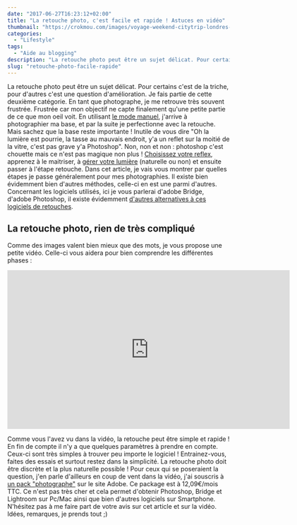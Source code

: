 ```yaml
---
date: "2017-06-27T16:23:12+02:00"
title: "La retouche photo, c'est facile et rapide ! Astuces en vidéo"
thumbnail: "https://crokmou.com/images/voyage-weekend-citytrip-londres-sunset-crokmou-blog-cuisine-voyage-belgique.jpg"
categories:
  - "Lifestyle"
tags:
  - "Aide au blogging"
description: "La retouche photo peut être un sujet délicat. Pour certains c'est de la triche, pour d'autres c'est une question d'amélioration. Je fais partie..."
slug: "retouche-photo-facile-rapide"
---
```


La retouche photo peut être un sujet délicat. Pour certains c'est de la triche, pour d'autres c'est une question d'amélioration. Je fais partie de cette deuxième catégorie. En tant que photographe, je me retrouve très souvent frustrée. Frustrée car mon objectif ne capte finalement qu'une petite partie de ce que mon oeil voit. En utilisant [le mode manuel](http://www.crokmou.com/2014/07/passer-en-mode-manuel-photographie), j'arrive à photographier ma base, et par la suite je perfectionne avec la retouche. Mais sachez que la base reste importante ! Inutile de vous dire "Oh la lumière est pourrie, la tasse au mauvais endroit, y'a un reflet sur la moitié de la vitre, c'est pas grave y'a Photoshop". Non, non et non : photoshop c'est chouette mais ce n'est pas magique non plus ! [Choisissez votre reflex](http://www.crokmou.com/2014/08/choisir-son-reflex-photographie), apprenez à le maitriser, à [gérer votre lumière](http://www.crokmou.com/2014/07/dompter-la-lumiere-photographie) (naturelle ou non) et ensuite passer à l'étape retouche. Dans cet article, je vais vous montrer par quelles étapes je passe généralement pour mes photographies. Il existe bien évidemment bien d'autres méthodes, celle-ci en est une parmi d'autres. Concernant les logiciels utilisés, ici je vous parlerai d'adobe Bridge, d'adobe Photoshop, il existe évidemment [d'autres alternatives à ces logiciels de retouches](https://www.1and1.fr/digitalguide/sites-internet/web-design/adobe-photoshop-quelles-alternatives-existent/).

## La retouche photo, rien de très compliqué

Comme des images valent bien mieux que des mots, je vous propose une petite vidéo. Celle-ci vous aidera pour bien comprendre les différentes phases :

<iframe src="https://www.youtube.com/embed/E7JyOIRYUTY" width="640" height="360" frameborder="0" allowfullscreen="allowfullscreen"></iframe>

Comme vous l'avez vu dans la vidéo, la retouche peut être simple et rapide ! En fin de compte il n'y a que quelques paramètres à prendre en compte. Ceux-ci sont très simples à trouver peu importe le logiciel ! Entrainez-vous, faites des essais et surtout restez dans la simplicité. La retouche photo doit être discrète et la plus naturelle possible ! Pour ceux qui se poseraient la question, j'en parle d'ailleurs en coup de vent dans la vidéo, j'ai souscris à [un pack "photographe"](https://www.adobe.com/be_fr/creativecloud/photography.html) sur le site Adobe. Ce package est à 12,09€/mois TTC. Ce n'est pas très cher et cela permet d'obtenir Photoshop, Bridge et Lightroom sur Pc/Mac ainsi que bien d'autres logiciels sur Smartphone. N'hésitez pas à me faire part de votre avis sur cet article et sur la vidéo. Idées, remarques, je prends tout ;)